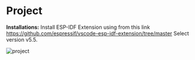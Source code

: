 # Project

**Installations:**
Install ESP-IDF Extension using from this link https://github.com/espressif/vscode-esp-idf-extension/tree/master
Select version v5.5.

 

![project](https://github.com/user-attachments/assets/d4db2ae6-789a-4844-acb7-9e20d7cd96dc)
